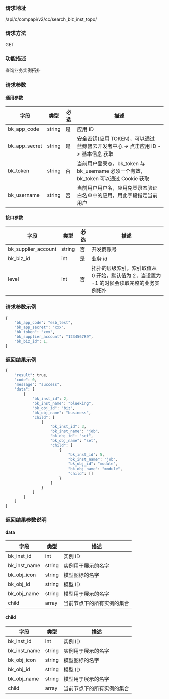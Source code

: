 
### 请求地址

/api/c/compapi/v2/cc/search_biz_inst_topo/



### 请求方法

GET


### 功能描述

查询业务实例拓扑

### 请求参数


#### 通用参数

| 字段 | 类型 | 必选 |  描述 |
|-----------|------------|--------|------------|
| bk_app_code  |  string    | 是 | 应用 ID     |
| bk_app_secret|  string    | 是 | 安全密钥(应用 TOKEN)，可以通过 蓝鲸智云开发者中心 -&gt; 点击应用 ID -&gt; 基本信息 获取 |
| bk_token     |  string    | 否 | 当前用户登录态，bk_token 与 bk_username 必须一个有效，bk_token 可以通过 Cookie 获取 |
| bk_username  |  string    | 否 | 当前用户用户名，应用免登录态验证白名单中的应用，用此字段指定当前用户 |

#### 接口参数

| 字段      |  类型      | 必选   |  描述      |
|-----------|------------|--------|------------|
| bk_supplier_account |  string  | 否     | 开发商账号 |
| bk_biz_id           |  int     | 是     | 业务 id |
| level               |  int     | 否     | 拓扑的层级索引，索引取值从 0 开始，默认值为 2，当设置为 -1 的时候会读取完整的业务实例拓扑 |

### 请求参数示例

```python
{
    "bk_app_code": "esb_test",
    "bk_app_secret": "xxx",
    "bk_token": "xxx",
    "bk_supplier_account": "123456789",
    "bk_biz_id": 1,
}
```

### 返回结果示例

```python
{
    "result": true,
    "code": 0,
    "message": "success",
    "data": [
        {
            "bk_inst_id": 2,
            "bk_inst_name": "blueking",
            "bk_obj_id": "biz",
            "bk_obj_name": "business",
            "child": [
                {
                    "bk_inst_id": 3,
                    "bk_inst_name": "job",
                    "bk_obj_id": "set",
                    "bk_obj_name": "set",
                    "child": [
                        {
                            "bk_inst_id": 5,
                            "bk_inst_name": "job",
                            "bk_obj_id": "module",
                            "bk_obj_name": "module",
                            "child": []
                        }
                    ]
                }
            ]
        }
    ]
}
```

### 返回结果参数说明

#### data

| 字段      | 类型      | 描述      |
|-----------|-----------|-----------|
| bk_inst_id    | int       | 实例 ID |
| bk_inst_name  | string    | 实例用于展示的名字 |
| bk_obj_icon   | string    | 模型图标的名字 |
| bk_obj_id     | string    | 模型 ID |
| bk_obj_name   | string    | 模型用于展示的名字 |
| child         | array     | 当前节点下的所有实例的集合 |

#### child

| 字段      | 类型      | 描述      |
|-----------|-----------|-----------|
| bk_inst_id    | int       | 实例 ID |
| bk_inst_name  | string    | 实例用于展示的名字 |
| bk_obj_icon   | string    | 模型图标的名字 |
| bk_obj_id     | string    | 模型 ID |
| bk_obj_name   | string    | 模型用于展示的名字 |
| child         | array     | 当前节点下的所有实例的集合 |